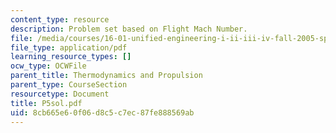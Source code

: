 ```yaml
---
content_type: resource
description: Problem set based on Flight Mach Number.
file: /media/courses/16-01-unified-engineering-i-ii-iii-iv-fall-2005-spring-2006/8cb665e60f06d8c5c7ec87fe888569ab_P5sol.pdf
file_type: application/pdf
learning_resource_types: []
ocw_type: OCWFile
parent_title: Thermodynamics and Propulsion
parent_type: CourseSection
resourcetype: Document
title: P5sol.pdf
uid: 8cb665e6-0f06-d8c5-c7ec-87fe888569ab
---
```

